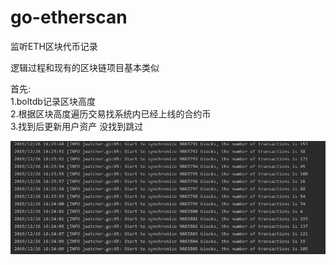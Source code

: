 # go-etherscan
监听ETH区块代币记录

逻辑过程和现有的区块链项目基本类似

首先:  
1.boltdb记录区块高度    
2.根据区块高度遍历交易找系统内已经上线的合约币    
3.找到后更新用户资产 没找到跳过    

![图片说明1](https://github.com/a6910438/go-etherscan/blob/master/1.png)
